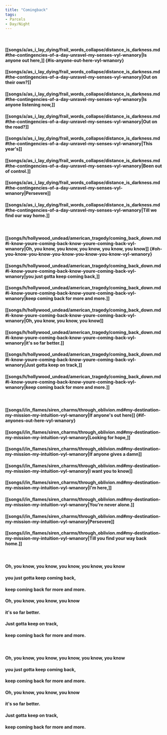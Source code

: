 ```yaml
---
title: "Comingback"
tags:
- Parcels
- Day∕Night
---
```

&nbsp;
#### [[songs/a/as_i_lay_dying/frail_words_collapse/distance_is_darkness.md#the-contingencies-of-a-day-unravel-my-senses-vyl-wnanory|Is anyone out here,]] {#is-anyone-out-here-vyl-wnanory}
#### [[songs/a/as_i_lay_dying/frail_words_collapse/distance_is_darkness.md#the-contingencies-of-a-day-unravel-my-senses-vyl-wnanory|Out on their own?]]
#### [[songs/a/as_i_lay_dying/frail_words_collapse/distance_is_darkness.md#the-contingencies-of-a-day-unravel-my-senses-vyl-wnanory|Is anyone listening now,]]
#### [[songs/a/as_i_lay_dying/frail_words_collapse/distance_is_darkness.md#the-contingencies-of-a-day-unravel-my-senses-vyl-wnanory|Out on the road?]]
#### [[songs/a/as_i_lay_dying/frail_words_collapse/distance_is_darkness.md#the-contingencies-of-a-day-unravel-my-senses-vyl-wnanory|This year's]]
#### [[songs/a/as_i_lay_dying/frail_words_collapse/distance_is_darkness.md#the-contingencies-of-a-day-unravel-my-senses-vyl-wnanory|Been out of control.]]
#### [[songs/a/as_i_lay_dying/frail_words_collapse/distance_is_darkness.md#the-contingencies-of-a-day-unravel-my-senses-vyl-wnanory|Persevere]]
#### [[songs/a/as_i_lay_dying/frail_words_collapse/distance_is_darkness.md#the-contingencies-of-a-day-unravel-my-senses-vyl-wnanory|Till we find our way home.]]
&nbsp;
#### [[songs/h/hollywood_undead/american_tragedy/coming_back_down.md#i-know-youre-coming-back-know-youre-coming-back-vyl-wnanory|Oh, you know, you know, you know, you know, you know]] {#oh-you-know-you-know-you-know-you-know-you-know-vyl-wnanory}
#### [[songs/h/hollywood_undead/american_tragedy/coming_back_down.md#i-know-youre-coming-back-know-youre-coming-back-vyl-wnanory|you just gotta keep coming back,]]
#### [[songs/h/hollywood_undead/american_tragedy/coming_back_down.md#i-know-youre-coming-back-know-youre-coming-back-vyl-wnanory|keep coming back for more and more.]]
#### [[songs/h/hollywood_undead/american_tragedy/coming_back_down.md#i-know-youre-coming-back-know-youre-coming-back-vyl-wnanory|Oh, you know, you know, you know]]
#### [[songs/h/hollywood_undead/american_tragedy/coming_back_down.md#i-know-youre-coming-back-know-youre-coming-back-vyl-wnanory|it's so far better.]]
#### [[songs/h/hollywood_undead/american_tragedy/coming_back_down.md#i-know-youre-coming-back-know-youre-coming-back-vyl-wnanory|Just gotta keep on track,]]
#### [[songs/h/hollywood_undead/american_tragedy/coming_back_down.md#i-know-youre-coming-back-know-youre-coming-back-vyl-wnanory|keep coming back for more and more.]]
&nbsp;
#### [[songs/i/in_flames/siren_charms/through_oblivion.md#my-destination-my-mission-my-intuition-vyl-wnanory|If anyone's out here]] {#if-anyones-out-here-vyl-wnanory}
#### [[songs/i/in_flames/siren_charms/through_oblivion.md#my-destination-my-mission-my-intuition-vyl-wnanory|Looking for hope,]]
#### [[songs/i/in_flames/siren_charms/through_oblivion.md#my-destination-my-mission-my-intuition-vyl-wnanory|If anyone gives a damn]]
#### [[songs/i/in_flames/siren_charms/through_oblivion.md#my-destination-my-mission-my-intuition-vyl-wnanory|I want you to know]]
#### [[songs/i/in_flames/siren_charms/through_oblivion.md#my-destination-my-mission-my-intuition-vyl-wnanory|I'm here,]]
#### [[songs/i/in_flames/siren_charms/through_oblivion.md#my-destination-my-mission-my-intuition-vyl-wnanory|You're never alone.]]
#### [[songs/i/in_flames/siren_charms/through_oblivion.md#my-destination-my-mission-my-intuition-vyl-wnanory|Persevere]]
#### [[songs/i/in_flames/siren_charms/through_oblivion.md#my-destination-my-mission-my-intuition-vyl-wnanory|Till you find your way back home.]]
&nbsp;
#### Oh, you know, you know, you know, you know, you know
#### you just gotta keep coming back,
#### keep coming back for more and more.
#### Oh, you know, you know, you know
#### it's so far better.
#### Just gotta keep on track,
#### keep coming back for more and more.
&nbsp;
#### Oh, you know, you know, you know, you know, you know
#### you just gotta keep coming back,
#### keep coming back for more and more.
#### Oh, you know, you know, you know
#### it's so far better.
#### Just gotta keep on track,
#### keep coming back for more and more.
